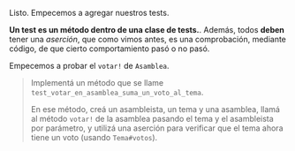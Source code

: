 Listo. Empecemos a agregar nuestros tests.

**Un test es un método dentro de una clase de tests.**. Además, todos **deben** tener una _aserción_, que como vimos antes, es una comprobación, mediante código, de que cierto comportamiento pasó o no pasó. 

Empecemos a probar el `votar!` de `Asamblea`.

> Implementá un método que se llame `test_votar_en_asamblea_suma_un_voto_al_tema`.
>
> En ese método, creá un asambleista, un tema y una asamblea, llamá al método `votar!` de la asamblea pasando el tema y el asambleista por parámetro, y utilizá una aserción para verificar que el tema ahora tiene un voto (usando `Tema#votos`).